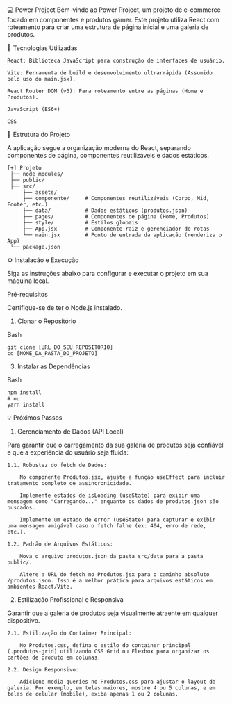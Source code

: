 💻 Power Project
Bem-vindo ao Power Project, um projeto de e-commerce focado em componentes e produtos gamer. Este projeto utiliza React com roteamento para criar uma estrutura de página inicial e uma galeria de produtos.

🚀 Tecnologias Utilizadas

    React: Biblioteca JavaScript para construção de interfaces de usuário.

    Vite: Ferramenta de build e desenvolvimento ultrarrápida (Assumido pelo uso do main.jsx).

    React Router DOM (v6): Para roteamento entre as páginas (Home e Produtos).

    JavaScript (ES6+)

    CSS

  📂 Estrutura do Projeto

A aplicação segue a organização moderna do React, separando componentes de página, componentes reutilizáveis e dados estáticos.

    [+] Projeto
     ├── node_modules/
     ├── public/
     ├── src/
         ├── assets/
         ├── componente/     # Componentes reutilizáveis (Corpo, Mid, Footer, etc.)
         ├── data/           # Dados estáticos (produtos.json)
         ├── pages/          # Componentes de página (Home, Produtos)
         ├── style/          # Estilos globais
         ├── App.jsx         # Componente raiz e gerenciador de rotas
         └── main.jsx        # Ponto de entrada da aplicação (renderiza o App)
     └── package.json

⚙️ Instalação e Execução

Siga as instruções abaixo para configurar e executar o projeto em sua máquina local.

Pré-requisitos

Certifique-se de ter o Node.js instalado.

1. Clonar o Repositório

Bash

    git clone [URL_DO_SEU_REPOSITORIO]
    cd [NOME_DA_PASTA_DO_PROJETO]

3. Instalar as Dependências

Bash

    npm install 
    # ou
    yarn install

💡 Próximos Passos 

1. Gerenciamento de Dados (API Local)

Para garantir que o carregamento da sua galeria de produtos seja confiável e que a experiência do usuário seja fluida:

    1.1. Robustez do fetch de Dados:

        No componente Produtos.jsx, ajuste a função useEffect para incluir tratamento completo de assincronicidade.

        Implemente estados de isLoading (useState) para exibir uma mensagem como "Carregando..." enquanto os dados de produtos.json são buscados.

        Implemente um estado de error (useState) para capturar e exibir uma mensagem amigável caso o fetch falhe (ex: 404, erro de rede, etc.).

    1.2. Padrão de Arquivos Estáticos:

        Mova o arquivo produtos.json da pasta src/data para a pasta public/.

        Altere a URL do fetch no Produtos.jsx para o caminho absoluto /produtos.json. Isso é a melhor prática para arquivos estáticos em ambientes React/Vite.

2. Estilização Profissional e Responsiva

Garantir que a galeria de produtos seja visualmente atraente em qualquer dispositivo.

    2.1. Estilização do Container Principal:

        No Produtos.css, defina o estilo do container principal (.produtos-grid) utilizando CSS Grid ou Flexbox para organizar os cartões de produto em colunas.

    2.2. Design Responsivo:

        Adicione media queries no Produtos.css para ajustar o layout da galeria. Por exemplo, em telas maiores, mostre 4 ou 5 colunas, e em telas de celular (mobile), exiba apenas 1 ou 2 colunas.

   
